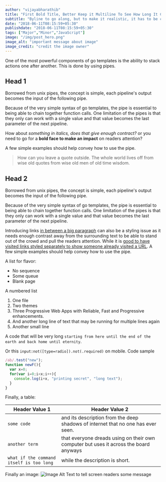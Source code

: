 ```yaml
---
author: "vijayabharathib"
title: "First Bold Title, Better Keep it Multiline To See How Long It Can Handle"
subtitle: "Byline to go along, but to make it realistic, it has to be close to 200 characters so that it fills up the space given by framework and still works well within the UI"
date: "2018-06-11T08:15:59+05:30"
publishdate: "2018-06-11T08:15:59+05:30"
tags: ["Major","Minor","JavaScript"]
image: "/img/post_hero.png"
image_alt: "important message about image"
image_credit: "credit the image owner"
---
```



One of the most powerful components of go templates is the ability to stack actions one after another. This is done by using pipes. 


## Head 1
Borrowed from unix pipes, the concept is simple, each pipeline's output becomes the input of the following pipe.

Because of the very simple syntax of go templates, the pipe is essential to being able to chain together function calls. One limitation of the pipes is that they only can work with a single value and that value becomes the last parameter of the next pipeline.

How about *something in italics, does that give enough contract?* or you need to go for a **bold face to make an impact** on readers attention? 

A few simple examples should help convey how to use the pipe.

>How can you leave a quote outside. The whole world lives off from wise old quotes from wise old men of old time wisdom.

## Head 2
Borrowed from unix pipes, the concept is simple, each pipeline's output becomes the input of the following pipe.

Because of the very simple syntax of go templates, the pipe is essential to being able to chain together function calls. One limitation of the pipes is that they only can work with a single value and that value becomes the last parameter of the next pipeline.

Introducing links [in between a big paragraph](/may/ "Added title for interesting leads") can also be a styling issue as it needs enough contrast away from the surrounding text to be able to stand out of the crowd and pull the readers attention. While it is [good to have visited links styled separately to show someone already visited a URL](/may "not mandatory though"). 
A few simple examples should help convey how to use the pipe.

A list for flavor:

* No sequence 
* Some queue
* Blank page

A numbered list

1. One file
2. Two themes
3. Three Progressive Web Apps with Reliable, Fast and Progressive enhancements.
4. And another long line of text that may be running for multiple lines again
5. Another small line

A code that will be very long `starting from here until the end of the earth and back home until eternity`. 

Or this `input:not([type=radio]).not(.required)` on mobile.
Code sample
```js
/ab/.test("new");
function newF(){
  var x=0;
  for(var i=0;i<x;i++){
    console.log(i+x, "printing secret", "long text");
  }
}
```

Finally, a table:

Header Value 1 | Header Value 2
-----|-----
`some code` | and its description from the deep shadows of internet that no one has ever seen.
`another term` | that everyone dreads using on their own computer but uses it across the board anyways
`what if the command itself is too long` | while the description is short.

Finally an image:
![Image Alt Text to tell screen readers some message]( /img/post_hero.png)

